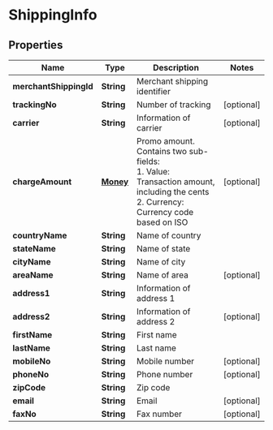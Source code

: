 

# ShippingInfo


## Properties

| Name | Type | Description | Notes |
| - | - | - | - |
|**merchantShippingId** | **String** | Merchant shipping identifier |  |
|**trackingNo** | **String** | Number of tracking |  [optional] |
|**carrier** | **String** | Information of carrier |  [optional] |
|**chargeAmount** | [**Money**](Money.md) | Promo amount. Contains two sub-fields:<br> 1. Value: Transaction amount, including the cents<br> 2. Currency: Currency code based on ISO<br>  |  [optional] |
|**countryName** | **String** | Name of country |  |
|**stateName** | **String** | Name of state |  |
|**cityName** | **String** | Name of city |  |
|**areaName** | **String** | Name of area |  [optional] |
|**address1** | **String** | Information of address 1 |  |
|**address2** | **String** | Information of address 2 |  [optional] |
|**firstName** | **String** | First name |  |
|**lastName** | **String** | Last name |  |
|**mobileNo** | **String** | Mobile number |  [optional] |
|**phoneNo** | **String** | Phone number |  [optional] |
|**zipCode** | **String** | Zip code |  |
|**email** | **String** | Email |  [optional] |
|**faxNo** | **String** | Fax number |  [optional] |



